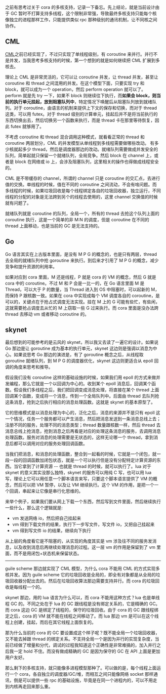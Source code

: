 之前有思考过关于 cora 的多核支持，记录一下备忘。先上结论，就是当前设计由于 GC 暂时不打算支持多线程，这个限制非常强，导致最终多核支持只能每个核像独立的进程那样工作，只能提供类似 rpc 那种级别的通讯机制，让不同核之间协作。

## CML

[CML](cml-vs-go.md)之前已经实现了，不过只实现了单线程级别，有 coroutine 来并行。并行不是并发，当我思考多核支持的时候，第一个想到的就是如何继续把 CML 扩展到多核去。

理论上 CML 是非常灵活的，它可以让 coroutine 并发，让 thread 并发，甚至让 coroutine 和 thread 之间混用的并发。在这个模型下面，只要实现 try 和 block，就可以成为一个 operation，然后 perform operation 就可以了。perform 就是先 try 一下，如果不 block 则继续往下执行，而**如果会 block，则当前的执行单元挂起，放到阻塞队列中**，特定情况下唤醒后从阻塞队列放到就绪队列。对于 coroutine，由语言的机制来提供上下文的保存和切换，而对于 thread 这类，可以用 futex。对于 thread 级别的计算单元，挂起后并不是将当前执行的东西切换出去，然后切换另一个函数来执行，而是 thread 卡在那里等待恢复，因此 futex 就够用了。

不考虑 coroutine 和 thread 混合调用这种模式，就看看正常的 thread 和 coroutine 两层划分，CML 的并发模型从单线程到多线程需要做哪些改动。
有多少核就起多少 thread，然后是调度器那边的改动。就绪队列需要做成并发安全的队列，简单起就只保留一个就绪队列，全局竞争。然后 block 在 channel 上，或者是 block 在网络或 io 上，会涉及阻塞队列，这里相关的操作也得做成线程安全的。

CML 是不带缓存的 channel，所谓的 channel 只是 coroutine 的交汇点，去进行值的交换。单线程的时候，值在不同的 coroutine 之间流动，不会有啥问题。而多线程的时候，如果垃圾回收是每个线程绑定各自的垃圾回收器，独立运行，不同线程的分配的对象是无法跨到另个的线程去使用的，这里 channel 交换值的时候就有问题了。

就绪队列就是 coroutine 的队列，全局一个，所有的 thread 去抢这个队列上面的 coroutine 执行，这是一个简单的非 M:N 的调度，但是 coroutine 在不同的 thread 上面移动，也是当前的 GC 是无法支持的。

## Go

Go 语言其实在上古版本里面，是没有 M P G 的概念的，也是只有两层，thread 去全局的就绪队列中抢 goroutine 来执行。到后来才引用了 M P G 的概念，减少竞争和提升资源的利用率。

如果对应到 cora 里面，M 还是线程，P 就是 cora 的 VM 的概念，然后 G 就是 cora 中的 coroutine。不过 M 和 P 会是一比一的，在 Go 语言里面 M 是 Thread，可以大于 P 的数量，当 Thread 进入到 OS 中阻塞时，可以起新的 M，而保持 P 跟核数一致。如果在 cora 中实现成每个 VM 调度各自的 coroutine，是可以的，关键点在于抢占式调度无法实现。挂在 M 上的 G 可能有些忙，有些闲，这就需要抢占调度去从忙的 M 上窃取一些 G 过来执行。而 cora 里面是没办法跨 thread 去移动 vm 或者移动 coroutine 的。

## skynet

最后想到的可能参考的是云风的 skynet，所以我又去读了一遍它的设计。如果说 Go 那边是让 goroutine 成为基本的执行单元，skynet 这边则是强调以消息为中心。如果说思考 Go 那边的演进是，有了 goroutine 概念之后，从线程取 goroutine 就绪队列，到 M P G 的调度器优化，skynet 这边则更适合从 epoll 回调的角度来思考和推导。

假设我们没有 coroutine 这样的基础设施的时候，如果我们用 epoll 的方式来做并发编程，那么它就是一个以回调为中心的。收到某个 epoll 消息后，回调某个函数。假设我们多线程之后，我们把回调变成消息处理，将直接在某个 thread 上面回调某个函数，变成将一个消息，传到一个全局队列中。后面由 thread 去队列抢这条消息，抢到之后执行相应的消息处理函数。这就是 skynet 的基本原型了。

它的思维模式是以消息处理为中心的，泛化之后，消息的来源并不是只有 epoll 这一个情况，任务一个服务都可以产生消息，然后把消息发送到一条消息总线上去；注册不同的服务，处理不同的消息类型；thread 数量跟核数一样，然后 thread 去消息总线上抢消息，抢到消息之后再看是对应的处理这条消息的服务，去调用消息处理函数。服务对消息的处理需要是无状态的，这样无论哪一个 thread，拿到消息后都可以调用对应的服务处理回调函数。

当我们把消息，和消息的处理函数，整合到一起看的时候，它就是一个闭包，就一段一段的回调函数加闭包状态，就是一个可以执行但是没有分配特定计算资源的东西。当它拿到了计算资源 -- 也就是 thread 的时候，就可以执行了。lua 对于 skynet 的意义其实没那么独特，skynet 的服务可以用纯 C 写，也可以用 lua 写，理论上它可以用任意一个脚本语言来写，只要这个脚本语言提供了 VM 的概念，然后可以把 VM 暂停，以及让 VM 继续执行。这个 VM 的作用，是把一个一个回调，串起来让它像是串行化思维的。

来举个例子，如果我们要从网上下载一个东西，然后写到文件里面，然后继续执行一些什么，那么这个逻辑就是:

- vm 发送网络 io，然后把自己挂起来
- vm 得到下载文件的结果，执行下一步写文件，写文件 io，又把自己挂起来
- vm 得到写文件 io 的结果，继续向下执行

从上层的角度看它是不阻塞的，从实现的角度其实是 vm 涉及往不同的服务发消息，以及收到消息后再继续处理消息的过程。这一层 vm 的作用是保留到了 vm 里面，而不是用闭包+状态机来保留状态。

---------------

guile scheme 那边就实现了 CML 模型，为什么 cora 不能用 CML 的方式实现多核并发。因为 guile scheme 它的垃圾回收是全局的，即全有对象都是从全局的垃圾回收器分配出去的。然后在垃圾回收算法那边需要支持并行。而 cora 的垃圾回收是每线程一个的。

skynet 那边，用的 lua 语言为什么可以，而 cora 不能用这种方式？lua 也是单线程 GC 的。不同之处在于 lua 的 GC 跟线程是没有绑定关系的，它是精确的 GC。而 cora 这边 GC 是绑定了线程的，保守的垃圾回收。由于 cora 的 GC 跟线程绑定之后，cora 的 VM 就不能在线程之间移动了。而 lua 那边 vm 是可以在这个线程上创建，挂起，而后在其它线程上面恢复的。

那为什么当前的 cora 的 GC 要设置成这个样子呢？既不能全局一个垃圾回收器，又不能去掉跟 thread 的绑定关系。不支持全局一个是因为并行的实现复杂度，当前已经做了增量和分代，调试的过程我知道这个正确性是非常难搞的，加入并行之后我一定 hold 不住。而没有做成精确的 GC 是因为保守的 GC 在 API 上面是更加用户友好。

那么剩下的多核支持，就只能像多进程模型那种了。可以做的是，每个线程上面运行一个 cora，各自独立的调度器/GC/堆，而相互之间只能像网络 socket 那样通讯，倒是可以提供一些 rpc 的基础设施，毕竟是在同一个进程内的，可以不用走到内核再走回来那么重。

